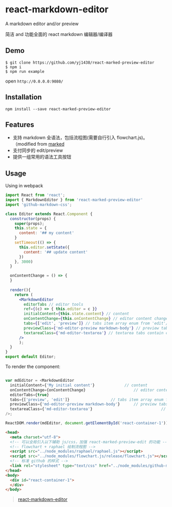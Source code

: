 # react-markdown-editor

A markdown editor and/or preview

简洁 and 功能全面的 react markdown 编辑器/编译器

## Demo

~~~
$ git clone https://github.com/yj1438/react-marked-preview-editor
$ npm i
$ npm run example
~~~

open `http://0.0.0.0:9080/`

## Installation
``` npm install --save react-marked-preview-editor ```

## Features

* 支持 markdown 全语法，包括流程图(需要自行引入 flowchart.js)。（modified from [marked](https://github.com/chjj/marked)
* 支付同步的 edit/preview
* 提供一组常用的语法工具按钮

## Usage

Using in webpack

```jsx
import React from 'react';
import { MarkdownEditor } from 'react-marked-preview-editor'
import 'github-markdown-css';

class Editor extends React.Component {
  constructor(props) {
    super(props);
    this.state = {
      content: '## my content'
    }
    setTimeout(() => {
      this.editor.setState({
        content: '## update content'
      })
    }, 3000)
  }

  onContentChange = () => {
  }
  
  render(){
    return (
      <MarkdownEditor
        editorTabs // editor tools
        ref={(c) => { this.editor = c }}
        initialContent={this.state.content} // content
        onContentChange={this.onContentChange} // editor content change event
        tabs={['edit', 'preview']} // tabs item array enum from 'edit'/'preview'
        previewClass={'md-editor-preview markdown-body'} // preview tabs contain className
        textareaClass={'md-editor-textarea'} // textarea tabs contain className
      />
      );
  }
}
export default Editor;
```


To render the component:

```javascript

var mdEditor = <MarkdownEditor
  initialContent={'My initial content'}				// content
  onContentChange={onContentChange}						// editor content change event
  editorTabs={true}														// editor tools
  tabs={['preview', 'edit']}                  // tabs item array enum from 'edit'/'preview'
  previewClass={'md-editor-preview markdown-body'}		// preview tabs contain className
  textareaClass={'md-editor-textarea'}								// textarea tabs contain className
/>;

ReactDOM.render(mdEditor, document.getElementById('react-container-1'));

```

~~~html
<head>
  <meta charset="utf-8">
  <!-- 可以全局引入以下辅助 js/css，加强 react-marked-preview-edit 的功能 -->
  <!-- flowchart + raphael 绘制流程图 -->
  <script src="../node_modules/raphael/raphael.js"></script>
  <script src="../node_modules/flowchart.js/release/flowchart.js"></script>
  <!-- 标准 github 的样式 -->
  <link rel="stylesheet" type="text/css" href="../node_modules/github-markdown-css/github-markdown.css">
</head>
<body>
  <div id="react-container-1">
  </div>
</body>
~~~

> [react-markdown-editor](https://github.com/jrm2k6/react-markdown-editors)
